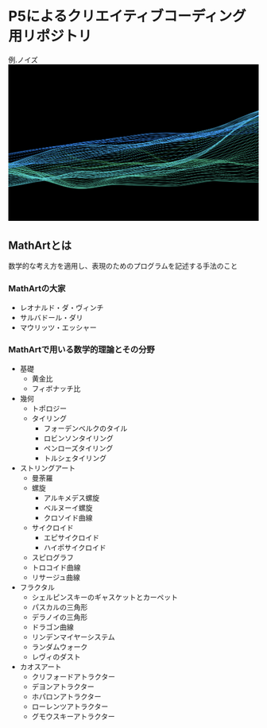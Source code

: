 # P5によるクリエイティブコーディング用リポジトリ

例.ノイズ
![ノイズ](public/assets/noise.png)

## MathArtとは
数学的な考え方を適用し、表現のためのプログラムを記述する手法のこと

### MathArtの大家
- レオナルド・ダ・ヴィンチ
- サルバドール・ダリ
- マウリッツ・エッシャー

### MathArtで用いる数学的理論とその分野
- 基礎
  - 黄金比
  - フィボナッチ比
- 幾何
  - トポロジー
  - タイリング
    - フォーデンベルクのタイル
    - ロビンソンタイリング
    - ペンローズタイリング
    - トルシェタイリング
- ストリングアート
  - 曼荼羅
  - 螺旋
    - アルキメデス螺旋
    - ベルヌーイ螺旋
    - クロソイド曲線
  - サイクロイド
    - エピサイクロイド
    - ハイポサイクロイド
  - スピログラフ
  - トロコイド曲線
  - リサージュ曲線
- フラクタル
  - シェルピンスキーのギャスケットとカーペット
  - パスカルの三角形
  - デラノイの三角形
  - ドラゴン曲線
  - リンデンマイヤーシステム
  - ランダムウォーク
  - レヴィのダスト
- カオスアート
  - クリフォードアトラクター
  - デヨンアトラクター
  - ホパロンアトラクター
  - ローレンツアトラクター
  - グモウスキーアトラクター